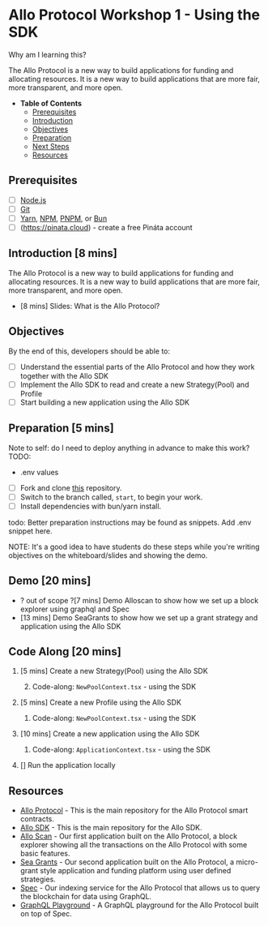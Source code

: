 # Allo Protocol Workshop 1 - Using the SDK


Why am I learning this?

The Allo Protocol is a new way to build applications for funding and allocating resources. It is a new way to build applications that are more fair, more transparent, and more open.


- **Table of Contents**
  - [Prerequisites](#prerequisites)
  - [Introduction](#introduction)
  - [Objectives](#objectives)
  - [Preparation](#preparation)
  - [Next Steps](#next-steps)
  - [Resources](#resources)


## Prerequisites

- [ ] [Node.js](https://nodejs.org/en/download/)
- [ ] [Git](https://git-scm.com/downloads)
- [ ] [Yarn](https://yarnpkg.com/en/docs/install), [NPM](https://www.npmjs.com/get-npm), [PNPM](https://pnpm.js.org/en/installation), or [Bun](https://bun.sh/docs/installation)
- [ ] (https://pinata.cloud) - create a free Pináta account

## Introduction [8 mins]

The Allo Protocol is a new way to build applications for funding and allocating resources. It is a new way to build applications that are more fair, more transparent, and more open.

- [8 mins] Slides: What is the Allo Protocol?


## Objectives

By the end of this, developers should be able to:

- [ ] Understand the essential parts of the Allo Protocol and how they work together with the Allo SDK
- [ ] Implement the Allo SDK to read and create a new Strategy(Pool) and Profile
- [ ] Start building a new application using the Allo SDK

## Preparation [5 mins]

Note to self: do I need to deploy anything in advance to make this work?
TODO:
- .env values

- [ ] Fork and clone [this](https://github.com/allo-protocol/allo-sdk-workshop-1.git) repository.
- [ ] Switch to the branch called, `start`, to begin your work.
- [ ] Install dependencies with bun/yarn install.

todo: Better preparation instructions may be found as snippets. Add .env snippet here.


NOTE: It's a good idea to have students do these steps while you're writing objectives on the whiteboard/slides and showing the demo.


## Demo [20 mins]

- ? out of scope ?[7 mins] Demo Alloscan to show how we set up a block explorer using graphql and Spec
- [13 mins] Demo SeaGrants to show how we set up a grant strategy and application using the Allo SDK


## Code Along [20 mins]

1. [5 mins] Create a new Strategy(Pool) using the Allo SDK
   
   2. Code-along: `NewPoolContext.tsx` - using the SDK
 
2. [5 mins] Create a new Profile using the Allo SDK
   
   1. Code-along: `NewPoolContext.tsx` - using the SDK
   
3. [10 mins] Create a new application using the Allo SDK

   1. Code-along: `ApplicationContext.tsx` - using the SDK

4. [] Run the application locally


## Resources

- [Allo Protocol](https://github.com/allo-protocol/allo-v2) - This is the main repository for the Allo Protocol smart contracts.
- [Allo SDK](https://github.com/allo-protocol/allo-v2-sdk) - This is the main repository for the Allo SDK.
- [Allo Scan](https://github.com/allo-protocol/allo-scan) - Our first application built on the Allo Protocol, a block explorer showing all the transactions on the Allo Protocol with some basic features.
- [Sea Grants](https://github.com/allo-protocol/SeaGrants) - Our second application built on the Allo Protocol, a micro-grant style application and funding platform using user defined strategies.
- [Spec](https://github.com/allo-protocol/allo-v2-spec) - Our indexing service for the Allo Protocol that allows us to query the blockchain for data using GraphQL.
- [GraphQL Playground](https://alloscan.spec.dev/graphiql) - A GraphQL playground for the Allo Protocol built on top of Spec.